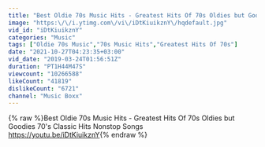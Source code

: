 ```yaml
---
title: "Best Oldie 70s Music Hits - Greatest Hits Of 70s Oldies but Goodies 70's Classic Hits Nonstop Songs"
image: "https:\/\/i.ytimg.com\/vi\/iDtKiuikznY\/hqdefault.jpg"
vid_id: "iDtKiuikznY"
categories: "Music"
tags: ["Oldie 70s Music","70s Music Hits","Greatest Hits Of 70s"]
date: "2021-10-27T04:23:35+03:00"
vid_date: "2019-03-24T01:56:51Z"
duration: "PT1H44M47S"
viewcount: "10266588"
likeCount: "41819"
dislikeCount: "6721"
channel: "Music Boxx"
---
```

{% raw %}Best Oldie 70s Music Hits - Greatest Hits Of 70s Oldies but Goodies 70's Classic Hits Nonstop Songs<br /><a rel="nofollow" target="blank" href="https://youtu.be/iDtKiuikznY">https://youtu.be/iDtKiuikznY</a>{% endraw %}

